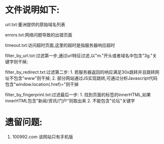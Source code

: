 文件说明如下:
============================================

url.txt:董洲提供的原始域名列表

errors.txt:网络问题导致的出错页面

timeout.txt:访问超时页面,这里的超时是指服务器响应超时

filter_by_url.txt:过滤第一步,通过url特征过滤,以"m."开头或者域名中包含"3g."关键字则干掉;

filter_by_redirect.txt:过滤第二步:
	1. 若服务器返回的响应满足30x跳转并且跳转网址不包含"www"则干掉;
	2. 部分网站通过JS实现跳转,可通过分析Javascript代码包含"window.location(.href)="则干掉

filter_by_fingerprint.txt:过滤最后一步:
	1. 找到页面的<head>标签的innerHTML,如果innerHTML包含"新闻/资讯/门户"则取出来
	2. 不能包含"论坛"关键字


遗留问题:
============================================
1. 100992.com 该网站只有手机版